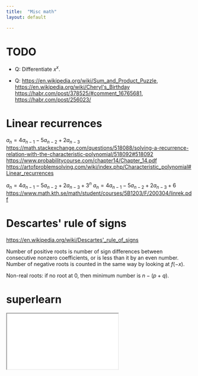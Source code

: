 ```yaml
---
title:  "Misc math"
layout: default

---
```


# TODO

- Q: Differentiate $x^x$.

- Q: <https://en.wikipedia.org/wiki/Sum_and_Product_Puzzle>, <https://en.wikipedia.org/wiki/Cheryl's_Birthday>
  <https://habr.com/post/378525/#comment_16765681>, <https://habr.com/post/256023/>


# Linear recurrences

$a_n = 4a_{n−1} − 5a_{n−2} + 2a_{n−3}$
<https://math.stackexchange.com/questions/518088/solving-a-recurrence-relation-with-the-characteristic-polynomial/518092#518092>
<https://www.probabilitycourse.com/chapter14/Chapter_14.pdf>
<https://artofproblemsolving.com/wiki/index.php/Characteristic_polynomial#Linear_recurrences>

$a_n = 4a_{n−1} − 5a_{n−2} + 2a_{n−3} + 3^n$
$a_n = 4a_{n−1} − 5a_{n−2} + 2a_{n−3} + 6$
<https://www.math.kth.se/math/student/courses/5B1203/F/200304/linrek.pdf>

# Descartes' rule of signs

<https://en.wikipedia.org/wiki/Descartes'_rule_of_signs>

Number of positive roots is number of sign differences between consecutive nonzero coefficients, or is less than it by an even number.
Number of negative roots is counted in the same way by looking at $f(-x)$.

Non-real roots: if no root at 0, then minimum number is $n - (p + q)$.

# superlearn

<iframe class="autoresize nodisplay superlearn-iframe" src="{{ site.superlearn_url }}/ht/asdf2?deckname=math -- misc">
    <p>Your browser does not support iframes.</p>
</iframe>















